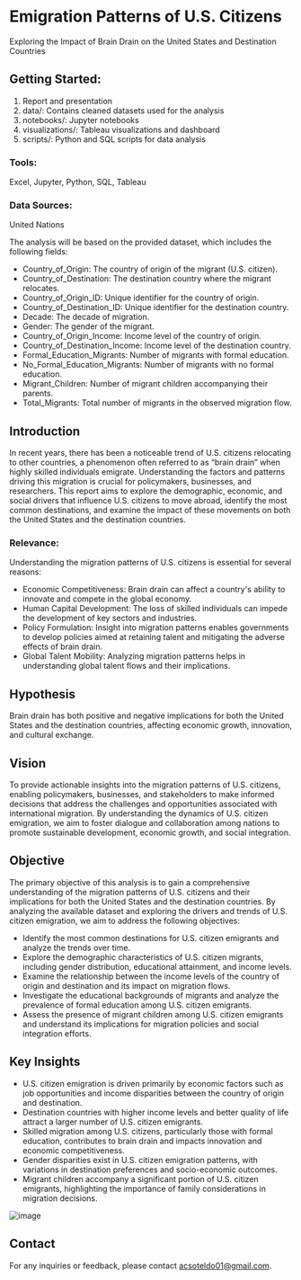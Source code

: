 # Emigration Patterns of U.S. Citizens
Exploring the Impact of Brain Drain on the United States and Destination Countries

## Getting Started: 
1. Report and presentation
2. data/: Contains cleaned datasets used for the analysis
3. notebooks/: Jupyter notebooks
4. visualizations/: Tableau visualizations and dashboard
5. scripts/: Python and SQL scripts for data analysis

### Tools:
Excel, Jupyter, Python, SQL, Tableau

### Data Sources:
United Nations

The analysis will be based on the provided dataset, which includes the following fields:
* Country_of_Origin: The country of origin of the migrant (U.S. citizen).
* Country_of_Destination: The destination country where the migrant relocates.
* Country_of_Origin_ID: Unique identifier for the country of origin.
* Country_of_Destination_ID: Unique identifier for the destination country.
* Decade: The decade of migration.
* Gender: The gender of the migrant.
* Country_of_Origin_Income: Income level of the country of origin.
* Country_of_Destination_Income: Income level of the destination country.
* Formal_Education_Migrants: Number of migrants with formal education.
* No_Formal_Education_Migrants: Number of migrants with no formal education.
* Migrant_Children: Number of migrant children accompanying their parents.
* Total_Migrants: Total number of migrants in the observed migration flow.

## Introduction
In recent years, there has been a noticeable trend of U.S. citizens relocating to other countries, a phenomenon often referred to as “brain drain” when highly skilled individuals emigrate. Understanding the factors and patterns driving this migration is crucial for policymakers, businesses, and researchers. This report aims to explore the demographic, economic, and social drivers that influence U.S. citizens to move abroad, identify the most common destinations, and examine the impact of these movements on both the United States and the destination countries.

### Relevance:
Understanding the migration patterns of U.S. citizens is essential for several reasons:
* Economic Competitiveness: Brain drain can affect a country's ability to innovate and compete in the global economy.
* Human Capital Development: The loss of skilled individuals can impede the development of key sectors and industries.
* Policy Formulation: Insight into migration patterns enables governments to develop policies aimed at retaining talent and mitigating the adverse effects of brain drain.
* Global Talent Mobility: Analyzing migration patterns helps in understanding global talent flows and their implications.

## Hypothesis
Brain drain has both positive and negative implications for both the United States and the destination countries, affecting economic growth, innovation, and cultural exchange.

## Vision
To provide actionable insights into the migration patterns of U.S. citizens, enabling policymakers, businesses, and stakeholders to make informed decisions that address the challenges and opportunities associated with international migration. By understanding the dynamics of U.S. citizen emigration, we aim to foster dialogue and collaboration among nations to promote sustainable development, economic growth, and social integration.

## Objective
The primary objective of this analysis is to gain a comprehensive understanding of the migration patterns of U.S. citizens and their implications for both the United States and the destination countries. By analyzing the available dataset and exploring the drivers and trends of U.S. citizen emigration, we aim to address the following objectives:
* Identify the most common destinations for U.S. citizen emigrants and analyze the trends over time.
* Explore the demographic characteristics of U.S. citizen migrants, including gender distribution, educational attainment, and income levels.
* Examine the relationship between the income levels of the country of origin and destination and its impact on migration flows.
* Investigate the educational backgrounds of migrants and analyze the prevalence of formal education among U.S. citizen emigrants.
* Assess the presence of migrant children among U.S. citizen emigrants and understand its implications for migration policies and social integration efforts.

## Key Insights
* U.S. citizen emigration is driven primarily by economic factors such as job opportunities and income disparities between the country of origin and destination.
* Destination countries with higher income levels and better quality of life attract a larger number of U.S. citizen emigrants.
* Skilled migration among U.S. citizens, particularly those with formal education, contributes to brain drain and impacts innovation and economic competitiveness.
* Gender disparities exist in U.S. citizen emigration patterns, with variations in destination preferences and socio-economic outcomes.
* Migrant children accompany a significant portion of U.S. citizen emigrants, highlighting the importance of family considerations in migration decisions.

![image](https://github.com/acsoteldo/Emigration-Patterns-of-U.S.-Citizens/assets/76544489/53c8b1b9-5cf3-4c45-9a12-f5b84364bcd3)

## Contact
For any inquiries or feedback, please contact acsoteldo01@gmail.com.

